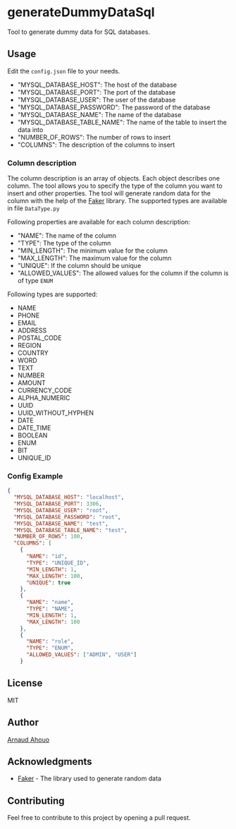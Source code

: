 # generateDummyDataSql

Tool to generate dummy data for SQL databases.

## Usage
Edit the `config.json` file to your needs.

+ "MYSQL_DATABASE_HOST": The host of the database
+ "MYSQL_DATABASE_PORT": The port of the database
+ "MYSQL_DATABASE_USER": The user of the database
+ "MYSQL_DATABASE_PASSWORD": The password of the database
+ "MYSQL_DATABASE_NAME": The name of the database
+ "MYSQL_DATABASE_TABLE_NAME": The name of the table to insert the data into
+ "NUMBER_OF_ROWS": The number of rows to insert
+ "COLUMNS": The description of the columns to insert

### Column description
The column description is an array of objects. Each object describes one column. The tool allows you to specify the type of the column you want to insert and other properties.
The tool will generate random data for the column with the help of the [Faker](https://github.com/joke2k/faker) library.
The supported types are available in file `DataType.py`

Following properties are available for each column description:
* "NAME": The name of the column
* "TYPE": The type of the column
* "MIN_LENGTH": The minimum value for the column
* "MAX_LENGTH": The maximum value for the column
* "UNIQUE": If the column should be unique
* "ALLOWED_VALUES": The allowed values for the column if the column is of type `ENUM`

Following types are supported:
* NAME
* PHONE
* EMAIL
* ADDRESS
* POSTAL_CODE
* REGION
* COUNTRY
* WORD
* TEXT
* NUMBER
* AMOUNT
* CURRENCY_CODE
* ALPHA_NUMERIC
* UUID
* UUID_WITHOUT_HYPHEN
* DATE
* DATE_TIME
* BOOLEAN
* ENUM
* BIT
* UNIQUE_ID

### Config Example
```json
{
  "MYSQL_DATABASE_HOST": "localhost",
  "MYSQL_DATABASE_PORT": 3306,
  "MYSQL_DATABASE_USER": "root",
  "MYSQL_DATABASE_PASSWORD": "root",
  "MYSQL_DATABASE_NAME": "test",
  "MYSQL_DATABASE_TABLE_NAME": "test",
  "NUMBER_OF_ROWS": 100,
  "COLUMNS": [
    {
      "NAME": "id",
      "TYPE": "UNIQUE_ID",
      "MIN_LENGTH": 1,
      "MAX_LENGTH": 100,
      "UNIQUE": true
    },
    {
      "NAME": "name",
      "TYPE": "NAME",
      "MIN_LENGTH": 1,
      "MAX_LENGTH": 100
    },
    {
      "NAME": "role",
      "TYPE": "ENUM",
      "ALLOWED_VALUES": ["ADMIN", "USER"]
    }
```

## License
MIT

## Author
[Arnaud Ahouo](mailto:dahouo50@gmail.com)

## Acknowledgments
* [Faker](https://faker.readthedocs.io/en/master/) - The library used to generate random data

## Contributing
Feel free to contribute to this project by opening a pull request.
